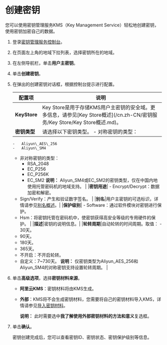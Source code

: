 # 创建密钥

您可以使用密钥管理服务KMS（Key Management Service）轻松地创建密钥，使用密钥加密自己的数据。

1.  登录[密钥管理服务控制台](https://kms.console.aliyun.com)。

2.  在页面左上角的地域下拉列表，选择密钥所在的地域。

3.  在左侧导航栏，单击**用户主密钥**。

4.  单击**创建密钥**。

5.  在弹出的创建密钥对话框，根据控制台提示进行配置。

    |配置项|说明|
    |---|--|
    |**KeyStore**|Key Store是用于存储KMS用户主密钥的安全域。更多信息，请参见[Key Store概述](/cn.zh-CN/密钥服务/Key Store/Key Store概述.md)。|
    |**密钥类型**|请选择以下密钥类型。    -   对称密钥的类型：
        -   Aliyun\_AES\_256
        -   Aliyun\_SM4
    -   非对称密钥的类型：
        -   RSA\_2048
        -   EC\_P256
        -   EC\_P256K
        -   EC\_SM2
**说明：** Aliyun\_SM4或EC\_SM2的密钥类型，仅在中国内地使用托管密码机的地域支持。 |
    |**密钥用途**|    -   Encrypt/Decrypt：数据加密和解密。
    -   Sign/Verify：产生和验证数字签名。 |
    |**别名**|用户主密钥的可选标识，详情请参见[别名概述](/cn.zh-CN/密钥服务/管理别名/别名概述.md)。|
    |**保护级别**|    -   Software：通过软件模块对密钥进行保护。
    -   Hsm：将密钥托管在密码机中，使密钥获得高安全等级的专用硬件的保护。 |
    |**描述**|密钥的说明信息。|
    |**轮转周期**|自动轮转的时间周期。取值：    -   30天。
    -   90天。
    -   180天。
    -   365天。
    -   不开启：不开启轮转。
    -   自定义：7~730天。
**说明：** 仅密钥类型为Aliyun\_AES\_256和Aliyun\_SM4的对称密钥支持设置轮转周期。 |

6.  单击**高级选项**，选择**密钥材料来源**。

    -   **阿里云KMS**：密钥材料将由KMS生成。
    -   **外部**：KMS将不会生成密钥材料，您需要将自己的密钥材料导入KMS，详情请参见[导入密钥材料](/cn.zh-CN/密钥服务/密钥种类/使用对称密钥/导入密钥材料.md)。

        **说明：** 此时需要选中**我了解使用外部密钥材料的方法和意义**复选框。

7.  单击**确认**。

    密钥创建完成后，您可以查看密钥ID、密钥状态、密钥保护级别等信息。



